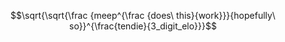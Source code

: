 $$\sqrt{\sqrt{\frac {meep^{\frac {does\ this}{work}}}{hopefully\ so}}^{\frac{tendie}{3_digit_elo}}}$$
